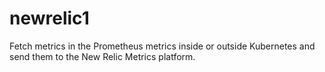 # newrelic1
Fetch metrics in the Prometheus metrics inside or outside Kubernetes and send them to the New Relic Metrics platform.
